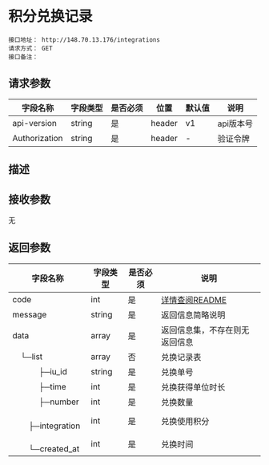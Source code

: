 # 积分兑换记录
```
接口地址： http://148.70.13.176/integrations
请求方式： GET
接口备注：
```
## 请求参数

| 字段名称 | 字段类型 | 是否必须 | 位置 | 默认值 | 说明 |
|    -    |    -    |    -    |  -   |   -   |  -   |
| api-version | string | 是 | header | v1 | api版本号 |
| Authorization | string | 是 | header | - | 验证令牌 |

## 描述

## 接收参数

无

## 返回参数

| 字段名称 | 字段类型 | 是否必须 | 说明 |
|    -    |    -    |    -    |   -   |
| code | int | 是 | [详情查阅README](https://github.com/waitforu/docs/blob/master/README.md#%E9%83%A8%E5%88%86%E8%BF%94%E5%9B%9E%E4%BF%A1%E6%81%AFcode%E8%A1%A8) |
| message | string | 是 | 返回信息简略说明 |
| data | array | 是 | 返回信息集，不存在则无返回信息 |
|　└─list | array | 否 | 兑换记录表 |
|　 　　├─iu_id | string | 是 | 兑换单号 |
|　 　　├─time | int | 是 | 兑换获得单位时长 |
|　 　　├─number | int | 是 | 兑换数量 |
|　 　　├─integration | int | 是 | 兑换使用积分 |
|　 　　└─created_at | int | 是 | 兑换时间 |